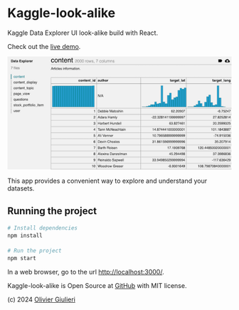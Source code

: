 # Kaggle-look-alike

Kaggle Data Explorer UI look-alike build with React.

Check out the [live demo](https://evoluteur.github.io/kaggle-look-alike/).

![Data Explorer](https://raw.githubusercontent.com/evoluteur/kaggle-look-alike/master/screenshots/kaggle-look-alike.gif)

This app provides a convenient way to explore and understand your datasets.

## Running the project

```bash
# Install dependencies
npm install

# Run the project
npm start

```

In a web browser, go to the url [http://localhost:3000/](http://localhost:3000/).


Kaggle-look-alike is Open Source at [GitHub](https://github.com/evoluteur/kaggle-look-alike) with MIT license.

(c) 2024 [Olivier Giulieri](https://evoluteur.github.io/)